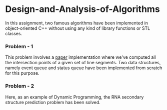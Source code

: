 # Design-and-Analysis-of-Algorithms
In this assignment, two famous algorithms have been implemented in object-oriented C++ without using any kind of library functions or STL classes.

### Problem - 1 
This problem involves a [paper](https://ieeexplore.ieee.org/document/1675432) implementation where we've computed all the intersection points of a given set of line segments. Two data structures, namely event queue and status queue have been implemented from scratch for this purpose. 

### Problem - 2
Here, as an example of Dynamic Programming, the RNA secondary structure prediction problem has been solved. 
